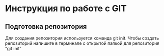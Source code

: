 #  Инструкция по работе с GIT

## Подготовка репозитория
Для создания репозитория используется команда git init. Чтобы создать репозиторий напишите в терминале с открытой папкой для репозитория "git init"
